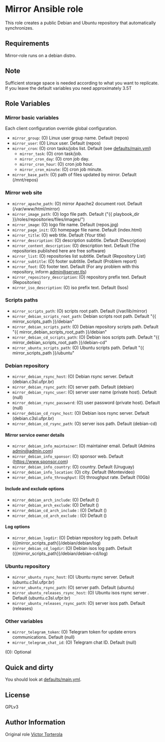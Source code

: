 Mirror Ansible role
============================

This role creates a public Debian and Ubuntu repository that automatically synchronizes.

Requirements
------------

Mirror-role runs on a debian distro.

Note
----

Sufficient storage space is needed according to what you want to replicate. If you leave the default variables you need approximately 3.5T

Role Variables
--------------

### Mirror basic variables

Each client configuration override global configuration.
- `mirror_group`: (O) Linux user group name. Default (repos)
- `mirror_user`: (O) Linux user. Default (repos)
- `mirror_cron`: (O) cron tasks/jobs list. Default (see [defaults/main.yml](defaults/main.yml))
  - `mirror_task`: (O) cron task/job.
  - `mirror_cron_day`: (O) cron job day.
  - `mirror_cron_hour`: (O) cron job hour.
  - `mirror_cron_minute`: (O) cron job minute.
- `mirror_base_path`: (O) path of files updated by mirror. Default (/mnt/repos)

### Mirror web site

- `mirror_apache_path`: (O) mirror Apache2 document root. Default (/var/www/html/mirror)
- `mirror_image_path`: (O) logo file path. Default ("{{ playbook_dir }}/roles/repositories/files/images/")
- `mirror_image`: (O) logo file name. Default (repos.jpg)
- `mirror_page_init`: (O) homepage file name. Default (index.html)
- `mirror_title`: (O) web title. Default (Your title)
- `mirror_description`: (O) description subtitle. Default (Description)
- `mirror_content_description`: (O) description text. Default (The repositories published here are free software)
- `mirror_list`: (O) repositories list subtitle. Default (Repository List)
- `mirror_subtitle`: (O) footer subtitile. Default (Problem report)
- `mirror_foot`: (O) footer text. Default (For any problem with this repository, inform admin@server.tls)
- `mirror_repository_description`: (O) repository prefix text. Default (Repositories)
- `mirror_iso_description`: (O) iso prefix text. Default (Isos)

### Scripts paths

- `mirror_scripts_path`: (O) scripts root path. Default (/var/lib/mirror)
- `mirror_debian_scripts_root_path`: Debian scripts root path. Default "{{ mirror_scripts_path }}/debian"
- `mirror_debian_scripts_path`: (O) Debian repository scripts path. Default "{{ mirror_debian_scripts_root_path }}/debian"
- `mirror_debian_cd_scripts_path`: (O) Debian isos scripts path. Default "{{ mirror_debian_scripts_root_path }}/debian-cd"
- `mirror_ubuntu_scripts_path`: (O) Ubuntu scripts path. Default "{{ mirror_scripts_path }}/ubuntu"

### Debian repository
- `mirror_debian_rsync_host`: (O) Debian rsync server. Default (debian.c3sl.ufpr.br)
- `mirror_debian_rsync_path`: (O) server path. Default (debian)
- `mirror_debian_rsync_user`: (O) server user name (private host). Default (null)
- `mirror_debian_rsync_password`: (O) user password (private host). Default (null)
- `mirror_debian_cd_rsync_host`: (O) Debian isos rsync server. Default (debian.c3sl.ufpr.br)
- `mirror_debian_cd_rsync_path`: (O) server isos path. Default (debian-cd)

#### Mirror service owner details
- `mirror_debian_info_maintainer`: (O) maintainer email. Default (Admins <admin@admin.com>)
- `mirror_debian_info_sponsor`: (O) sponsor web. Default (<https://www.sponsor.com>)
- `mirror_debian_info_country`: (O) country. Default (Uruguay)
- `mirror_debian_info_location`: (O) city. Default (Montevideo)
- `mirror_debian_info_throughput`: (O) throughput rate. Default (10Gb)

#### Include and exclude options
- `mirror_debian_arch_include`: (O) Default ()
- `mirror_debian_arch_exclude`: (O) Default ()
- `mirror_debian_cd_arch_include` : (O) Default ()
- `mirror_debian_cd_arch_exclude` : (O) Default ()

#### Log options
- `mirror_debian_logdir`: (O) Debian repository log path. Default ({{mirror_scripts_path}}/debian/debian/log)
- `mirror_debian_cd_logdir`: (O) Debian isos log path. Default ({{mirror_scripts_path}}/debian/debian-cd/log)

### Ubuntu repository
- `mirror_ubuntu_rsync_host`: (O) Ubuntu rsync server. Default (ubuntu.c3sl.ufpr.br)
- `mirror_ubuntu_rsync_path`: (O) server path. Default (ubuntu)
- `mirror_ubuntu_releases_rsync_host`: (O) Ubuntu isos rsync server . Default (ubuntu.c3sl.ufpr.br)
- `mirror_ubuntu_releases_rsync_path`: (O) server isos path. Default (releases)

### Other variables
- `mirror_telegram_token`: (O) Telegram token for update errors communications. Default (null)
- `mirror_telegram_chat_id`: (O) Telegram chat ID. Default (null)

(O): Optional


Quick and dirty
---------------

You should look at [defaults/main.yml](defaults/main.yml).


License
-------

GPLv3

Author Information
------------------

Original role [Víctor Torterola](https://github.com/UdelaRInterior)

